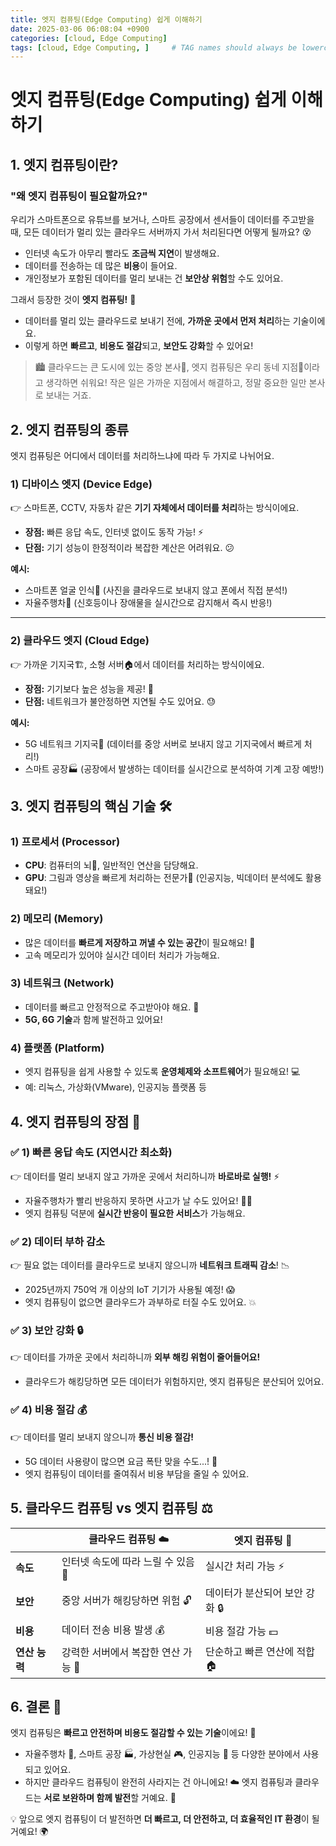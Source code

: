 ```yaml
---
title: 엣지 컴퓨팅(Edge Computing) 쉽게 이해하기
date: 2025-03-06 06:08:04 +0900
categories: [cloud, Edge Computing]
tags: [cloud, Edge Computing, ]     # TAG names should always be lowercase
---
```


# 엣지 컴퓨팅(Edge Computing) 쉽게 이해하기

## 1. 엣지 컴퓨팅이란?
### "왜 엣지 컴퓨팅이 필요할까요?"

우리가 스마트폰으로 유튜브를 보거나, 스마트 공장에서 센서들이 데이터를 주고받을 때, 모든 데이터가 멀리 있는 클라우드 서버까지 가서 처리된다면 어떻게 될까요? 😵
- 인터넷 속도가 아무리 빨라도 **조금씩 지연**이 발생해요.
- 데이터를 전송하는 데 많은 **비용**이 들어요.
- 개인정보가 포함된 데이터를 멀리 보내는 건 **보안상 위험**할 수도 있어요.

그래서 등장한 것이 **엣지 컴퓨팅!** 🚀
- 데이터를 멀리 있는 클라우드로 보내기 전에, **가까운 곳에서 먼저 처리**하는 기술이에요.
- 이렇게 하면 **빠르고**, **비용도 절감**되고, **보안도 강화**할 수 있어요!

> 🏙️ 클라우드는 큰 도시에 있는 중앙 본사🏢, 엣지 컴퓨팅은 우리 동네 지점🏪이라고 생각하면 쉬워요! 작은 일은 가까운 지점에서 해결하고, 정말 중요한 일만 본사로 보내는 거죠.

## 2. 엣지 컴퓨팅의 종류

엣지 컴퓨팅은 어디에서 데이터를 처리하느냐에 따라 두 가지로 나뉘어요.

### 1) 디바이스 엣지 (Device Edge)
👉 스마트폰, CCTV, 자동차 같은 **기기 자체에서 데이터를 처리**하는 방식이에요.
- **장점:** 빠른 응답 속도, 인터넷 없이도 동작 가능! ⚡
- **단점:** 기기 성능이 한정적이라 복잡한 계산은 어려워요. 😕

**예시:**
- 스마트폰 얼굴 인식📱 (사진을 클라우드로 보내지 않고 폰에서 직접 분석!)
- 자율주행차🚗 (신호등이나 장애물을 실시간으로 감지해서 즉시 반응!)

---

### 2) 클라우드 엣지 (Cloud Edge)
👉 가까운 기지국🏗️, 소형 서버🏠에서 데이터를 처리하는 방식이에요.
- **장점:** 기기보다 높은 성능을 제공! 🚀
- **단점:** 네트워크가 불안정하면 지연될 수도 있어요. 😓

**예시:**
- 5G 네트워크 기지국📡 (데이터를 중앙 서버로 보내지 않고 기지국에서 빠르게 처리!)
- 스마트 공장🏭 (공장에서 발생하는 데이터를 실시간으로 분석하여 기계 고장 예방!)

## 3. 엣지 컴퓨팅의 핵심 기술 🛠️

### 1) 프로세서 (Processor)
- **CPU**: 컴퓨터의 뇌🧠, 일반적인 연산을 담당해요.
- **GPU**: 그림과 영상을 빠르게 처리하는 전문가🎨 (인공지능, 빅데이터 분석에도 활용돼요!)

### 2) 메모리 (Memory)
- 많은 데이터를 **빠르게 저장하고 꺼낼 수 있는 공간**이 필요해요! 💾
- 고속 메모리가 있어야 실시간 데이터 처리가 가능해요.

### 3) 네트워크 (Network)
- 데이터를 빠르고 안정적으로 주고받아야 해요. 📶
- **5G, 6G 기술**과 함께 발전하고 있어요!

### 4) 플랫폼 (Platform)
- 엣지 컴퓨팅을 쉽게 사용할 수 있도록 **운영체제와 소프트웨어**가 필요해요! 💻
- 예: 리눅스, 가상화(VMware), 인공지능 플랫폼 등

## 4. 엣지 컴퓨팅의 장점 🎯

### ✅ 1) 빠른 응답 속도 (지연시간 최소화)
👉 데이터를 멀리 보내지 않고 가까운 곳에서 처리하니까 **바로바로 실행!** ⚡
- 자율주행차가 빨리 반응하지 못하면 사고가 날 수도 있어요! 🚗💥
- 엣지 컴퓨팅 덕분에 **실시간 반응이 필요한 서비스**가 가능해요.

### ✅ 2) 데이터 부하 감소
👉 필요 없는 데이터를 클라우드로 보내지 않으니까 **네트워크 트래픽 감소**! 📉
- 2025년까지 750억 개 이상의 IoT 기기가 사용될 예정! 😱
- 엣지 컴퓨팅이 없으면 클라우드가 과부하로 터질 수도 있어요. 💥

### ✅ 3) 보안 강화 🔒
👉 데이터를 가까운 곳에서 처리하니까 **외부 해킹 위험이 줄어들어요!**
- 클라우드가 해킹당하면 모든 데이터가 위험하지만, 엣지 컴퓨팅은 분산되어 있어요.

### ✅ 4) 비용 절감 💰
👉 데이터를 멀리 보내지 않으니까 **통신 비용 절감!**
- 5G 데이터 사용량이 많으면 요금 폭탄 맞을 수도...! 💸
- 엣지 컴퓨팅이 데이터를 줄여줘서 비용 부담을 줄일 수 있어요.

## 5. 클라우드 컴퓨팅 vs 엣지 컴퓨팅 ⚖️

|               | 클라우드 컴퓨팅 ☁️                  | 엣지 컴퓨팅 📍                 |
| ------------- | ---------------------------------- | ----------------------------- |
| **속도**      | 인터넷 속도에 따라 느릴 수 있음 🐢  | 실시간 처리 가능 ⚡            |
| **보안**      | 중앙 서버가 해킹당하면 위험 🔓      | 데이터가 분산되어 보안 강화 🔒 |
| **비용**      | 데이터 전송 비용 발생 💰            | 비용 절감 가능 💵              |
| **연산 능력** | 강력한 서버에서 복잡한 연산 가능 🏢 | 단순하고 빠른 연산에 적합 🏠   |

## 6. 결론 🎯

엣지 컴퓨팅은 **빠르고 안전하며 비용도 절감할 수 있는 기술**이에요! 🚀
- 자율주행차 🚗, 스마트 공장 🏭, 가상현실 🎮, 인공지능 🤖 등 다양한 분야에서 사용되고 있어요.
- 하지만 클라우드 컴퓨팅이 완전히 사라지는 건 아니에요! ☁️ 엣지 컴퓨팅과 클라우드는 **서로 보완하며 함께 발전**할 거예요. 🤝

💡 앞으로 엣지 컴퓨팅이 더 발전하면 **더 빠르고, 더 안전하고, 더 효율적인 IT 환경**이 될 거예요! 🌍



